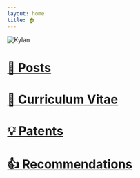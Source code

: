 ```yaml
---
layout: home
title: 🏠
---
```


![Kylan](img/headshot.jpg)

# [📃 Posts](posts.md)
# [💼 Curriculum Vitae](cv.md)
# [💡 Patents](patents.md)
# [👍 Recommendations](recommendations.md)